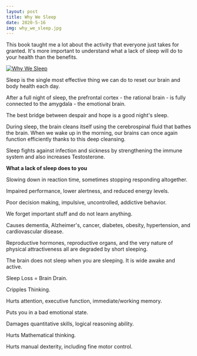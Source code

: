 ```yaml
---
layout: post
title: Why We Sleep
date: 2020-5-16
img: why_we_sleep.jpg
---
```


This book taught me a lot about the activity that everyone just takes for granted. It's more important to understand what a lack of sleep will do to your health than the benefits. 

<div class="book">
<a target="_blank" href="{{ site.bookshelf }}/{{ page.img }}">
  <img src="{{ site.bookshelf }}/{{ page.img }}" alt="Why We Sleep">
</a>
</div>

Sleep is the single most effective thing we can do to reset our brain and body health each day. 

After a full night of sleep, the prefrontal cortex - the rational brain - is fully connected to the amygdala - the emotional brain. 

The best bridge between despair and hope is a good night's sleep.

During sleep, the brain cleans itself using the cerebrospinal fluid that bathes the brain. When we wake up in the morning, our brains can once again function efficiently thanks to this deep cleansing. 

Sleep fights against infection and sickness by strengthening the immune system and also increases Testosterone.

**What a lack of sleep does to you**

Slowing down in reaction time, sometimes stopping responding altogether.

Impaired performance, lower alertness, and reduced energy levels.

Poor decision making, impulsive, uncontrolled, addictive behavior.

We forget important stuff and do not learn anything.

Causes dementia, Alzheimer's, cancer, diabetes, obesity, hypertension, and cardiovascular disease.

Reproductive hormones, reproductive organs, and the very nature of physical attractiveness all are degraded by short sleeping. 

The brain does not sleep when you are sleeping. It is wide awake and active. 

Sleep Loss = Brain Drain.

Cripples Thinking.

Hurts attention, executive function, immediate/working memory.

Puts you in a bad emotional state.

Damages quantitative skills, logical reasoning ability.

Hurts Mathematical thinking.

Hurts manual dexterity, including fine motor control.